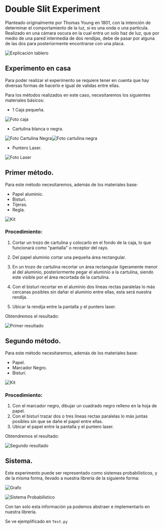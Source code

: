 # __Double Slit Experiment__

Planteado originalmente por Thomas Young en 1801, con la intención de determinar el comportamiento de la luz, si es una onda o una partícula.
Realizado en una cámara oscura en la cual entra un solo haz de luz, que por medio de una pared intermedia de dos rendijas, debe de pasar por alguna de las dos para posteriormente encontrarse con una placa.

![Explicación tablero]()

## Experimento en casa

Para poder realizar el experimento se requiere tener en cuenta que hay diversas formas de hacerlo e igual de validas entre ellas.

Para los métodos realizados en este caso, necesitaremos los siguientes materiales básicos:

 - 1 Caja pequeña.

 ![Foto caja](https://github.com/Ersocaut/CNYT/blob/master/image/DSCaja.jpg)
 
 - Cartulina blanca o negra.

 ![Foto Cartulina Negra](https://github.com/Ersocaut/CNYT/blob/master/image/DSCartulinaNegra.jpg)![Foto cartulina negra](https://github.com/Ersocaut/CNYT/blob/master/image/DSCartulinaBlanca.jpg)

 - Puntero Laser.

 ![Foto Laser](https://github.com/Ersocaut/CNYT/blob/master/image/DSLaser.jpg)

## Primer método.

Para este método necesitaremos, además de los materiales base:

 - Papel aluminio.
 - Bisturí.
 - Tijeras.
 - Regla.

 ![Kit](https://github.com/Ersocaut/CNYT/blob/master/image/DSKit1.jpg)

### Procedimiento:

1. Cortar un trozo de cartulina y colocarlo en el fondo de la caja, lo que funcionará como "pantalla" o receptor del rayo.

2. Del papel aluminio cortar una pequeña área rectangular.

3. En un trozo de cartulina recortar un área rectangular ligeramente menor al del aluminio, posteriormente pegar el aluminio a la cartulina, siendo este visible por el área recortada de la cartulina.

4. Con el bisturí recortar en el aluminio dos líneas rectas paralelas lo más cercanas posibles sin dañar el aluminio entre ellas, esta será nuestra rendija.

5. Ubicar la rendija entre la pantalla y el puntero laser.

Obtendremos el resultado:

![Primer resultado](https://i.pinimg.com/474x/bb/ab/fc/bbabfce59408012553461101ef6a8d47.jpg)

## Segundo método.

Para este método necesitaremos, además de los materiales base:

 - Papel.
 - Marcador Negro.
 - Bisturí.

 ![Kit](https://i.pinimg.com/474x/bb/ab/fc/bbabfce59408012553461101ef6a8d47.jpg)

### Procedimiento:

1. Con el marcador negro, dibujar un cuadrado negro relleno en la hoja de papel.
2. Con el bisturí trazar dos o tres líneas rectas paralelas lo más juntas posibles sin que se dañe el papel entre ellas.
3. Ubicar el papel entre la pantalla y el puntero laser.

Obtendremos el resultado:

![Segundo resultado](https://i.pinimg.com/474x/bb/ab/fc/bbabfce59408012553461101ef6a8d47.jpg)

## Sistema.

Este experimento puede ser representado como sistemas probabilísticos, y de la misma forma, llevado a nuestra librería de la siguiente forma:

![Grafo](https://github.com/Ersocaut/CNYT/blob/master/image/DSSistema.png)

![Sistema Probabilístico]()

Con tan solo esta información ya podemos abstraer e implementarlo en nuestra librería.

Se ve ejemplificado en ```Test.py```
